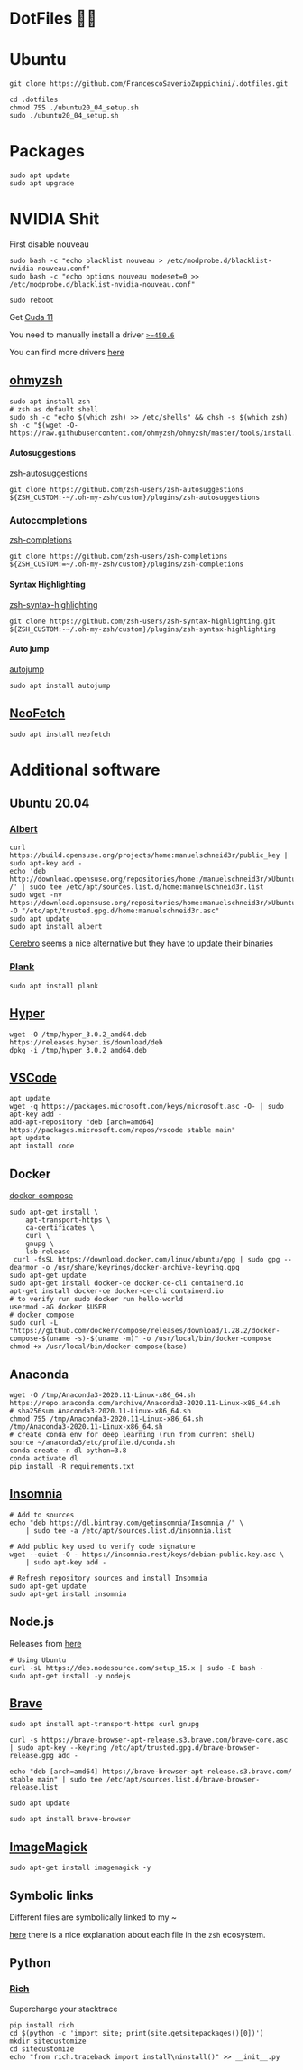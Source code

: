 # DotFiles 🕵️‍♂️


# Ubuntu

```
git clone https://github.com/FrancescoSaverioZuppichini/.dotfiles.git

cd .dotfiles
chmod 755 ./ubuntu20_04_setup.sh
sudo ./ubuntu20_04_setup.sh
```

# Packages

```
sudo apt update
sudo apt upgrade
```

# NVIDIA Shit

First disable nouveau

```
sudo bash -c "echo blacklist nouveau > /etc/modprobe.d/blacklist-nvidia-nouveau.conf"
sudo bash -c "echo options nouveau modeset=0 >> /etc/modprobe.d/blacklist-nvidia-nouveau.conf"

sudo reboot
```

Get [Cuda 11](https://developer.nvidia.com/cuda-11.0-download-archive)

You need to manually install a driver [`>=450.6`](https://www.nvidia.com/download/driverResults.aspx/162107/en-us)

You can find more drivers [here](https://www.nvidia.com/Download/Find.aspx)

## [ohmyzsh](https://github.com/ohmyzsh/ohmyzsh)

```
sudo apt install zsh
# zsh as default shell
sudo sh -c "echo $(which zsh) >> /etc/shells" && chsh -s $(which zsh)
sh -c "$(wget -O- https://raw.githubusercontent.com/ohmyzsh/ohmyzsh/master/tools/install.sh)"
```

#### Autosuggestions
[zsh-autosuggestions](https://github.com/zsh-users/zsh-autosuggestions/blob/master/INSTALL.md)

```
git clone https://github.com/zsh-users/zsh-autosuggestions ${ZSH_CUSTOM:-~/.oh-my-zsh/custom}/plugins/zsh-autosuggestions
```
### Autocompletions
[zsh-completions](https://github.com/zsh-users/zsh-completions)
```
git clone https://github.com/zsh-users/zsh-completions ${ZSH_CUSTOM:=~/.oh-my-zsh/custom}/plugins/zsh-completions
```
#### Syntax Highlighting
[zsh-syntax-highlighting](https://github.com/zsh-users/zsh-syntax-highlighting/blob/master/INSTALL.md)

```
git clone https://github.com/zsh-users/zsh-syntax-highlighting.git ${ZSH_CUSTOM:-~/.oh-my-zsh/custom}/plugins/zsh-syntax-highlighting
```

#### Auto jump
[autojump](https://github.com/wting/autojump)
```
sudo apt install autojump
```

## [NeoFetch](https://github.com/dylanaraps/neofetch)

```
sudo apt install neofetch
```
# Additional software
## Ubuntu 20.04
### [Albert](https://albertlauncher.github.io/installing/)

```
curl https://build.opensuse.org/projects/home:manuelschneid3r/public_key | sudo apt-key add -
echo 'deb http://download.opensuse.org/repositories/home:/manuelschneid3r/xUbuntu_20.04/ /' | sudo tee /etc/apt/sources.list.d/home:manuelschneid3r.list
sudo wget -nv https://download.opensuse.org/repositories/home:manuelschneid3r/xUbuntu_20.04/Release.key -O "/etc/apt/trusted.gpg.d/home:manuelschneid3r.asc"
sudo apt update
sudo apt install albert
```

[Cerebro](https://github.com/KELiON/cerebro) seems a nice alternative but they have to update their binaries

### [Plank](https://launchpad.net/plank)

```
sudo apt install plank
```

## [Hyper](https://hyper.is/)

```
wget -O /tmp/hyper_3.0.2_amd64.deb https://releases.hyper.is/download/deb
dpkg -i /tmp/hyper_3.0.2_amd64.deb
```

## [VSCode](https://linuxize.com/post/how-to-install-visual-studio-code-on-ubuntu-18-04/)

```
apt update
wget -q https://packages.microsoft.com/keys/microsoft.asc -O- | sudo apt-key add -
add-apt-repository "deb [arch=amd64] https://packages.microsoft.com/repos/vscode stable main"
apt update
apt install code
```

## Docker


[docker-compose](https://docs.docker.com/compose/install/)

```
sudo apt-get install \
    apt-transport-https \
    ca-certificates \
    curl \
    gnupg \
    lsb-release
 curl -fsSL https://download.docker.com/linux/ubuntu/gpg | sudo gpg --dearmor -o /usr/share/keyrings/docker-archive-keyring.gpg
sudo apt-get update
sudo apt-get install docker-ce docker-ce-cli containerd.io
apt-get install docker-ce docker-ce-cli containerd.io
# to verify run sudo docker run hello-world
usermod -aG docker $USER
# docker compose
sudo curl -L "https://github.com/docker/compose/releases/download/1.28.2/docker-compose-$(uname -s)-$(uname -m)" -o /usr/local/bin/docker-compose
chmod +x /usr/local/bin/docker-compose(base)
```

## Anaconda

```
wget -O /tmp/Anaconda3-2020.11-Linux-x86_64.sh https://repo.anaconda.com/archive/Anaconda3-2020.11-Linux-x86_64.sh
# sha256sum Anaconda3-2020.11-Linux-x86_64.sh 
chmod 755 /tmp/Anaconda3-2020.11-Linux-x86_64.sh
/tmp/Anaconda3-2020.11-Linux-x86_64.sh 
# create conda env for deep learning (run from current shell)
source ~/anaconda3/etc/profile.d/conda.sh
conda create -n dl python=3.8
conda activate dl
pip install -R requirements.txt
```

## [Insomnia](https://insomnia.rest/)

```
# Add to sources
echo "deb https://dl.bintray.com/getinsomnia/Insomnia /" \
    | sudo tee -a /etc/apt/sources.list.d/insomnia.list

# Add public key used to verify code signature
wget --quiet -O - https://insomnia.rest/keys/debian-public.key.asc \
    | sudo apt-key add -

# Refresh repository sources and install Insomnia
sudo apt-get update
sudo apt-get install insomnia
```

## Node.js

Releases from [here](https://github.com/nodesource/distributions/blob/master/README.md#debinstall)

```
# Using Ubuntu
curl -sL https://deb.nodesource.com/setup_15.x | sudo -E bash -
sudo apt-get install -y nodejs
```

## [Brave](https://brave.com/linux/)

```
sudo apt install apt-transport-https curl gnupg

curl -s https://brave-browser-apt-release.s3.brave.com/brave-core.asc | sudo apt-key --keyring /etc/apt/trusted.gpg.d/brave-browser-release.gpg add -

echo "deb [arch=amd64] https://brave-browser-apt-release.s3.brave.com/ stable main" | sudo tee /etc/apt/sources.list.d/brave-browser-release.list

sudo apt update

sudo apt install brave-browser
```

## [ImageMagick](https://blog.gregzaal.com/install-imagemagick/)

```
sudo apt-get install imagemagick -y
```

## Symbolic links

Different files are symbolically linked to my ~ 

[here](https://unix.stackexchange.com/questions/71253/what-should-shouldnt-go-in-zshenv-zshrc-zlogin-zprofile-zlogout) there is a nice explanation about each file in the `zsh` ecosystem.


## Python

### [Rich](https://github.com/willmcgugan/rich)

Supercharge your stacktrace

```
pip install rich
cd $(python -c 'import site; print(site.getsitepackages()[0])')
mkdir sitecustomize  
cd sitecustomize 
echo "from rich.traceback import install\ninstall()" >> __init__.py
```
